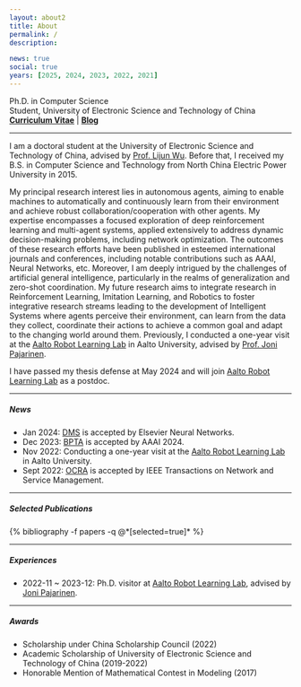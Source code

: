 ```yaml
---
layout: about2
title: About
permalink: /
description:

news: true
social: true
years: [2025, 2024, 2023, 2022, 2021]
---
```


Ph.D. in Computer Science <br/>
Student, University of Electronic Science and Technology of China <br/>
<a href="assets/pdf/resume.pdf" target="_blank"><b>Curriculum Vitae</b></a> |
<a href="blog/" target="_blank"><b>Blog</b></a>

----

I am a doctoral student at the University of Electronic Science and Technology of China, advised by [Prof. Lijun Wu](https://www.researchgate.net/profile/Lijun-Wu-4). Before that, I received my B.S. in Computer Science and Technology from North China Electric Power University in 2015.

My principal research interest lies in autonomous agents, aiming to enable machines to automatically and continuously learn from their environment and achieve robust collaboration/cooperation with other agents. My expertise encompasses a focused exploration of deep reinforcement learning and multi-agent systems, applied extensively to address dynamic decision-making problems, including network optimization. The outcomes of these research efforts have been published in esteemed international journals and conferences, including notable contributions such as AAAI, Neural Networks, etc. Moreover, I am deeply intrigued by the challenges of artificial general intelligence, particularly in the realms of generalization and zero-shot coordination. My future research aims to integrate research in Reinforcement Learning, Imitation Learning, and Robotics to foster integrative research streams leading to the development of Intelligent Systems where agents perceive their environment, can learn from the data they collect, coordinate their actions to achieve a common goal and adapt to the changing world around them. Previously, I conducted a one-year visit at the [Aalto Robot Learning Lab](https://rl.aalto.fi/) in Aalto University, advised by [Prof. Joni Pajarinen](https://people.aalto.fi/joni.pajarinen).

I have passed my thesis defense at May 2024 and will join [Aalto Robot Learning Lab](https://rl.aalto.fi/) as a postdoc.

----

##### News

- Jan 2024: [DMS](https://github.com/LiZhYun/Coordination-as-Inference-in-Multi-Agent-Reinforcement-Learning) is accepted by Elsevier Neural Networks.
- Dec 2023: [BPTA](https://github.com/LiZhYun/BackPropagationThroughAgents) is accepted by AAAI 2024.
- Nov 2022: Conducting a one-year visit at the [Aalto Robot Learning Lab](https://rl.aalto.fi/) in Aalto University.
- Sept 2022: [OCRA](https://ieeexplore.ieee.org/document/9888778) is accepted by IEEE Transactions on Network and Service Management.

----

##### Selected Publications

<div class="publications about_pub">
  {% bibliography -f papers -q @*[selected=true]* %}
</div>

----

##### Experiences

- 2022-11 ~ 2023-12: Ph.D. visitor at [Aalto Robot Learning Lab](https://rl.aalto.fi/), advised by [Joni Pajarinen](https://scholar.google.com/citations?user=-2fJStwAAAAJ).

----

<!-- ##### Services

**Journal reviewer**: TIP / TGRS

**Conference reviewer**: CVPR 2022 / ICCV 2021 / PBDL 2021 / ACMMM 2021

---- -->

##### Awards

- Scholarship under China Scholarship Council (2022)
- Academic Scholarship of University of Electronic Science and Technology of China (2019-2022)
- Honorable Mention of Mathematical Contest in Modeling (2017)
